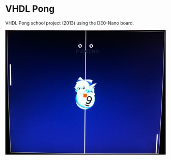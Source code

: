 # VHDL Pong

VHDL Pong school project (2013) using the DE0-Nano board.

![Screenshot1](report/images/IMG_1015.jpg)
